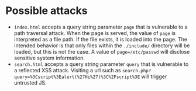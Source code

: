 # Possible attacks
* `index.html` accepts a query string parameter `page` that is vulnerable to a path traversal attack. When the page is served, the value of `page` is interpreted as a file path. If the file exists, it is loaded into the page. The intended behavior is that only files within the `./include/` directory will be loaded, but this is not the case. A value of `page=/etc/passwd` will disclose sensitive system information.
* `search.html` accepts a query string parameter `query` that is vulnerable to a reflected XSS attack. Visiting a url such as `search.php?query=%3Cscript%3Ealert(%27Hi%27)%3C%2Fscript%3E` will trigger untrusted JS.